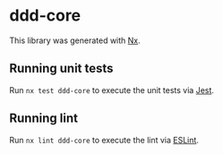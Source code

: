 # ddd-core

This library was generated with [Nx](https://nx.dev).

## Running unit tests

Run `nx test ddd-core` to execute the unit tests via [Jest](https://jestjs.io).

## Running lint

Run `nx lint ddd-core` to execute the lint via [ESLint](https://eslint.org/).
